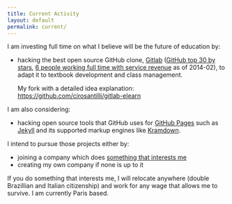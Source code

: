 ```yaml
---
title: Current Activity
layout: default
permalink: current/
---
```


I am investing full time on what I believe will be the future of education by:

- hacking the best open source GitHub clone, [Gitlab](https://github.com/gitlabhq/gitlabhq) ([GitHub top 30 by stars](https://github.com/search?p=3&q=stars%3A%3E10000&ref=searchresults&type=Repositories), [6 people working full time with service revenue](https://www.gitlab.com/about/) as of 2014-02), to adapt it to textbook development and class management.

    My fork with a detailed idea explanation: <https://github.com/cirosantilli/gitlab-elearn>

I am also considering:

- hacking open source tools that GitHub uses for [GitHub Pages](http://pages.github.com) such as [Jekyll](https://github.com/jekyll/jekyll/) and its supported markup engines like [Kramdown](https://github.com/gettalong/kramdown).

I intend to pursue those projects either by:

- joining a company which does [something that interests me](/interests)
- creating my own company if none is up to it

If you do something that interests me, I will relocate anywhere (double Brazillian and Italian citizenship) and work for any wage that allows me to survive. I am currently Paris based.
